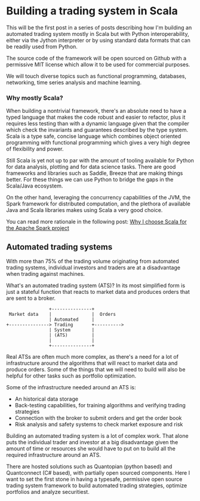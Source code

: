 # Building a trading system in Scala

This will be the first post in a series of posts describing how I'm building an automated trading system mostly in Scala but with Python interoperability, either via the Jython interpreter or by using standard data formats that can be readily used from Python.

The source code of the framework will be open sourced on Github with a permissive MIT license which allow it to be used for commercial purposes.

We will touch diverse topics such as functional programming, databases, networking, time series analysis and machine learning.

### Why mostly Scala?

When building a nontrivial framework, there's an absolute need to have a typed language that makes the code robust and easier to refactor, plus it requires less testing than with a dynamic language given that the compiler which check the invariants and guarantees described by the type system. Scala is a type safe, concise language which combines object oriented programming with functional programming which gives a very high degree of flexibility and power.

Still Scala is yet not up to par with the amount of tooling available for Python for data analysis, plotting and for data science tasks. There are good frameworks and libraries such as Saddle, Breeze that are making things better. For these things we can use Python to bridge the gaps in the Scala/Java ecosystem.

On the other hand, leveraging the concurrency capabilities of the JVM, the Spark framework for distributed computation, and the plethora of available Java and Scala libraries makes using Scala a very good choice.

You can read more rationale in the following post: [Why I choose Scala for the Apache Spark
project](https://www.linkedin.com/pulse/why-i-choose-scala-apache-spark-project-lan-jiang)


## Automated trading systems

With more than 75% of the trading volume originating from automated trading systems, individual
investors and traders are at a disadvantage when trading against machines.


What's an automated trading system (ATS)?
In its most simplified form is just a stateful function that reacts to market data and produces orders that are sent to a broker.


```
                +---------------+
 Market data    |               |  Orders
                | Automated     |
+---------------> Trading       +---------->
                | System        |
                | (ATS)         |
                |               |
                +---------------+
```

Real ATSs are often much more complex, as there's a need for a lot of infrastructure around the algorithms that will react to market data and produce orders. Some of the things that we will need to build will also be helpful for other tasks such as portfolio optimization.

Some of the infrastructure needed around an ATS is:

* An historical data storage
* Back-testing capabilities, for training algorithms and verifying trading strategies
* Connection with the broker to submit orders and get the order book
* Risk analysis and safety systems to check market exposure and risk


Building an automated trading system is a lot of complex work. That alone puts the individual trader and investor at a big disadvantage given the amount of time or resources she would have to put on to build all the required infrastructure around an ATS.

There are hosted solutions such as Quantopian (python based) and Quantconnect (C# based), with partially open sourced components. Here I want to set the first stone in having a typesafe, permissive open source trading system framework to build automated trading strategies, optimize portfolios and analyze securitiest.

